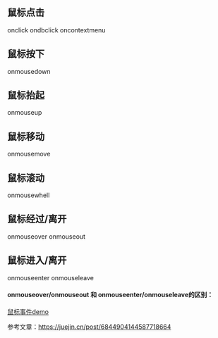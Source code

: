 ## 鼠标点击
onclick
ondbclick
oncontextmenu

## 鼠标按下
onmousedown

## 鼠标抬起
onmouseup

## 鼠标移动
onmousemove

## 鼠标滚动
onmousewhell

## 鼠标经过/离开
onmouseover
onmouseout

## 鼠标进入/离开
onmouseenter
onmouseleave

#### onmouseover/onmouseout 和 onmouseenter/onmouseleave的区别：
[鼠标事件demo](./鼠标事件.html)

参考文章：https://juejin.cn/post/6844904144587718664
